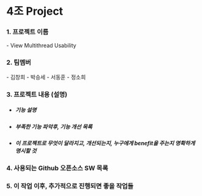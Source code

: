 # 4조 Project
<H3>1. 프로젝트 이름</H3>
- View Multithread Usability

<H3>2. 팀멤버</H3>
- 김창희
- 박승세
- 서동훈
- 정소희

<H3>3. 프로젝트 내용 (설명)</H3>


- <H5>기능 설명</H5>
- <H5>부족한 기능 파악후, 기능 개선 목록</H5>
- <H5>이 프로젝트로 무엇이 달라지고, 개선되는지, 누구에게 benefit을 주는지 명확하게 명시할 것</H5>


<H3>4. 사용되는 Github 오픈소스 SW 목록</H3>

<H3>5. 이 작업 이후, 추가적으로 진행되면 좋을 작업들</H3>